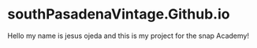# southPasadenaVintage.Github.io

Hello my name is jesus ojeda and this is my project for the snap Academy!
